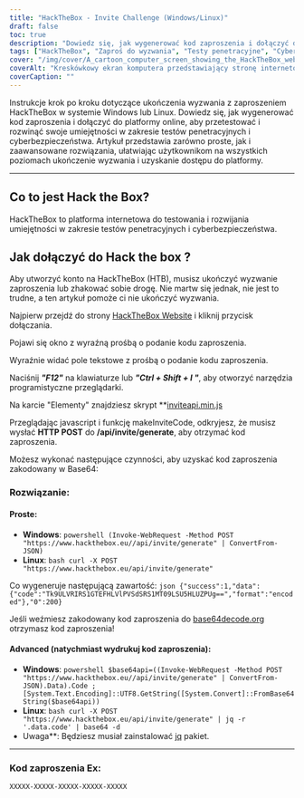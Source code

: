 ```yaml
---
title: "HackTheBox - Invite Challenge (Windows/Linux)"
draft: false
toc: true
description: "Dowiedz się, jak wygenerować kod zaproszenia i dołączyć do platformy online HackTheBox, aby przetestować i rozwinąć swoje umiejętności w zakresie testów penetracyjnych i cyberbezpieczeństwa w systemach Windows i Linux."
tags: ["HackTheBox", "Zaproś do wyzwania", "Testy penetracyjne", "Cyberbezpieczeństwo", "Windows", "Linux", "Platforma internetowa", "HTTP POST", "Kod zaproszenia", "Kodowanie Base64", "Powershell", "Linux Bash", "Dekodowanie Base64", "Generowanie kodu zaproszenia", "Programowanie", "Tworzenie stron internetowych", "Technologia", "Bezpieczeństwo IT", "Szkolenie IT"]
cover: "/img/cover/A_cartoon_computer_screen_showing_the_HackTheBox_website.png"
coverAlt: "Kreskówkowy ekran komputera przedstawiający stronę internetową HackTheBox z drzwiami skarbca otwieranymi kluczem, odsłaniającymi trofeum lub medal, na tle miejskiego krajobrazu w kolorystyce logo HackTheBox (niebiesko-białej)."
coverCaption: ""
---
```

 Instrukcje krok po kroku dotyczące ukończenia wyzwania z zaproszeniem HackTheBox w systemie Windows lub Linux. Dowiedz się, jak wygenerować kod zaproszenia i dołączyć do platformy online, aby przetestować i rozwinąć swoje umiejętności w zakresie testów penetracyjnych i cyberbezpieczeństwa. Artykuł przedstawia zarówno proste, jak i zaawansowane rozwiązania, ułatwiając użytkownikom na wszystkich poziomach ukończenie wyzwania i uzyskanie dostępu do platformy.

______

## Co to jest Hack the Box?

HackTheBox to platforma internetowa do testowania i rozwijania umiejętności w zakresie testów penetracyjnych i cyberbezpieczeństwa.

## Jak dołączyć do Hack the box ?

Aby utworzyć konto na HackTheBox (HTB), musisz ukończyć wyzwanie zaproszenia lub zhakować sobie drogę. Nie martw się jednak, nie jest to trudne, a ten artykuł pomoże ci nie ukończyć wyzwania.

Najpierw przejdź do strony [HackTheBox Website](https://hackthebox.eu) i kliknij przycisk dołączania.

Pojawi się okno z wyraźną prośbą o podanie kodu zaproszenia.

Wyraźnie widać pole tekstowe z prośbą o podanie kodu zaproszenia.

Naciśnij ***"F12"*** na klawiaturze lub ***"Ctrl + Shift + I "***, aby otworzyć narzędzia programistyczne przeglądarki.

Na karcie "Elementy" znajdziesz skrypt **[inviteapi.min.js](https://www.hackthebox.eu/js/inviteapi.min.js)

Przeglądając javascript i funkcję makeInviteCode, odkryjesz, że musisz wysłać **HTTP POST** do **/api/invite/generate**, aby otrzymać kod zaproszenia.

Możesz wykonać następujące czynności, aby uzyskać kod zaproszenia zakodowany w Base64:

### Rozwiązanie:

#### Proste:
- **Windows**: ```powershell (Invoke-WebRequest -Method POST "https://www.hackthebox.eu//api/invite/generate" | ConvertFrom-JSON) ```
- **Linux**: ```bash curl -X POST "https://www.hackthebox.eu/api/invite/generate" ```

Co wygeneruje następującą zawartość: ```json {"success":1,"data":{"code":"Tk9ULVRIRS1GTEFHLVlPVSdSRS1MT09LSU5HLUZPUg==","format":"encoded"},"0":200} ```

Jeśli weźmiesz zakodowany kod zaproszenia do [base64decode.org](https://www.base64decode.org/) otrzymasz kod zaproszenia!

#### Advanced (natychmiast wydrukuj kod zaproszenia):
 - **Windows**: ```powershell $base64api=((Invoke-WebRequest -Method POST "https://www.hackthebox.eu//api/invite/generate" | ConvertFrom-JSON).Data).Code ; [System.Text.Encoding]::UTF8.GetString([System.Convert]::FromBase64String($base64api)) ```
- **Linux**: ```bash curl -X POST "https://www.hackthebox.eu/api/invite/generate" | jq -r '.data.code' | base64 -d ```
 - Uwaga**: Będziesz musiał zainstalować [jq](https://stedolan.github.io/jq/download/) pakiet.

______

### Kod zaproszenia Ex:
```XXXXX-XXXXX-XXXXX-XXXXX-XXXXX```


